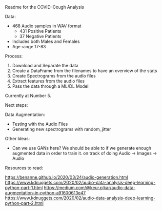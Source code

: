 Readme for the COVID-Cough Analysis

Data:
 
- 468 Audio samples in WAV format 
  - 431 Positive Patients 
  - 37 Negative Patients 
- Includes both Males and Females 
- Age range 17-83

Process: 
1. Download and Separate the data
2. Create a DataFrame from the filenames to have an overview of the stats 
3. Create Spectrograms from the audio files 
4. Extract features from the audio files
5. Pass the data through a ML/DL Model 

Currently at Number 5. 

Next steps: 

Data Augmentation: 
- Testing with the Audio Files 
- Generating new spectrograms with random_jitter  

Other Ideas: 
- Can we use GANs here? We should be able to if we generate enough augmented data in order to train it. on track of doing Audio -> Images -> Audio 



Resources to read:
 
https://benanne.github.io/2020/03/24/audio-generation.html
https://www.kdnuggets.com/2020/02/audio-data-analysis-deep-learning-python-part-1.html
https://medium.com/@keur.plkar/audio-data-augmentation-in-python-a91600613e47
https://www.kdnuggets.com/2020/02/audio-data-analysis-deep-learning-python-part-2.html





